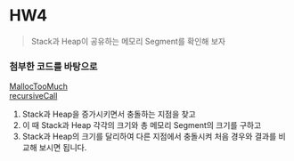 # HW4
> Stack과 Heap이 공유하는 메모리 Segment를 확인해 보자

### 첨부한 코드를 바탕으로 
[MallocTooMuch](mallocTooMuch.c)  
[recursiveCall](recursiveCall.c)  

1. Stack과 Heap을 증가시키면서 충돌하는 지점을 찾고 
2. 이 때 Stack과 Heap 각각의 크기와 총 메모리 Segment의 크기를 구하고 
3. Stack과 Heap의 크기를 달리하여 다른 지점에서 충돌시켜 처음 경우와 결과를 비교해 보시면 됩니다.


